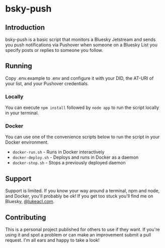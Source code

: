 # bsky-push

## Introduction

bsky-push is a basic script that monitors a Bluesky Jetstream and sends you push notifications via Pushover when someone on a Bluesky List you specify posts or replies to someone you follow.

## Running

Copy .env.example to .env and configure it with your DID, the AT-URI of your list, and your Pushover credentials.

### Locally

You can execute `npm install` followed by `node app` to run the script locally in your terminal.

### Docker

You can use one of the convenience scripts below to run the script in your Docker environment.

- `docker-run.sh` - Runs in Docker interactively
- `docker-deploy.sh` - Deploys and runs in Docker as a daemon
- `docker-stop.sh` - Stops a previously deployed daemon

## Support

Support is limited. If you know your way around a terminal, npm and node, and Docker, you'll probably be ok! If you get too stuck you'll find me on Bluesky, [@lukeacl.com](https://bsky.app/profile/lukeacl.com).

## Contributing

This is a personal project published for others to use if they want. If you're using it and spot a problem or can make an improvement submit a pull request. I'm all ears and happy to take a look!